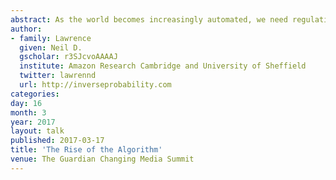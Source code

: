 ```yaml
---
abstract: As the world becomes increasingly automated, we need regulation to improve trust in robotics and artificial intelligence. But what should the regulatory framework look like? With tech developing so quickly, will the tech outdate the regulation?
author:
- family: Lawrence
  given: Neil D.
  gscholar: r3SJcvoAAAAJ
  institute: Amazon Research Cambridge and University of Sheffield
  twitter: lawrennd
  url: http://inverseprobability.com
categories:
day: 16
month: 3
year: 2017
layout: talk
published: 2017-03-17
title: 'The Rise of the Algorithm'
venue: The Guardian Changing Media Summit
---
```

